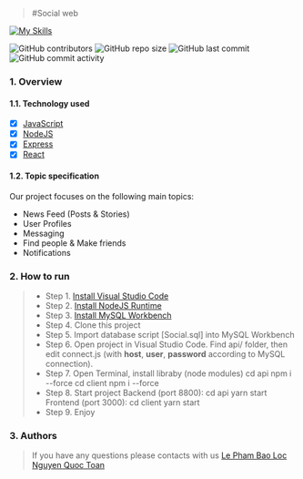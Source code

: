 > #Social web

[![My Skills](https://skillicons.dev/icons?i=js,html,scss,nodejs,express,react,mysql,vscode,postman,github)](https://skillicons.dev)

![GitHub contributors](https://img.shields.io/github/contributors/Baolocace111/SocialWeb)
![GitHub repo size](https://img.shields.io/github/repo-size/Baolocace111/SocialWeb)
![GitHub last commit](https://img.shields.io/github/last-commit/Baolocace111/SocialWeb)
![GitHub commit activity](https://img.shields.io/github/commit-activity/w/Baolocace111/SocialWeb)

### 1. Overview

#### 1.1.  Technology used
- [x] [JavaScript](https://www.w3schools.com/js/)
- [x] [NodeJS](https://www.w3schools.com/js/)
- [x] [Express](https://www.tutorialspoint.com/expressjs/index.htm)
- [x] [React](https://www.w3schools.com/react/)

#### 1.2. Topic specification
Our project focuses on the following main topics:

- News Feed (Posts & Stories)
- User Profiles
- Messaging
- Find people & Make friends
- Notifications

### 2. How to run
> * Step 1. [Install Visual Studio Code](https://code.visualstudio.com/download)
> * Step 2. [Install NodeJS Runtime](https://nodejs.org/en/download)
> * Step 3. [Install MySQL Workbench](https://www.mysql.com/products/workbench/)
> * Step 4. Clone this project
> * Step 5. Import database script [Social.sql] into MySQL Workbench
> * Step 6. Open project in Visual Studio Code. Find api/ folder, then edit connect.js (with **host**, **user**, **password** according to MySQL connection).
> * Step 7. Open Terminal, install libraby (node modules)
		cd api 
		npm i --force
		cd client 
		npm i --force
> * Step 8. Start project
Backend (port 8800):
		cd api
		yarn start
Frontend (port 3000):
		cd client
		yarn start
> * Step 9. Enjoy

### 3. Authors
> If you have any questions please contacts with us
> [Le Pham Bao Loc](https://www.facebook.com/baoloccute.min)
> [Nguyen Quoc Toan](https://www.facebook.com/profile.php?id=100073609724086)




